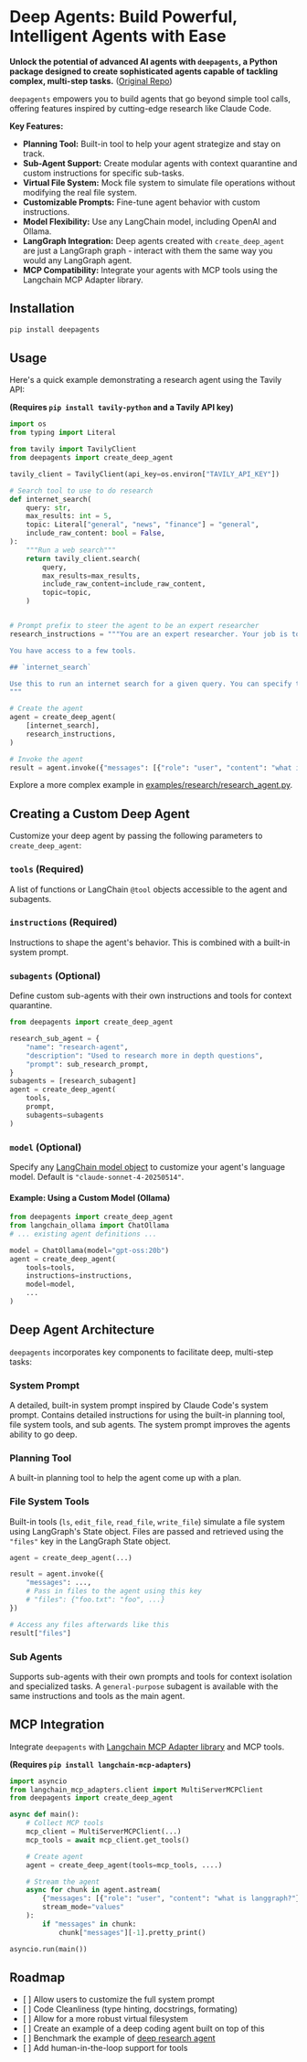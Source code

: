# Deep Agents: Build Powerful, Intelligent Agents with Ease

**Unlock the potential of advanced AI agents with `deepagents`, a Python package designed to create sophisticated agents capable of tackling complex, multi-step tasks.**  ([Original Repo](https://github.com/hwchase17/deepagents))

`deepagents` empowers you to build agents that go beyond simple tool calls, offering features inspired by cutting-edge research like Claude Code.

**Key Features:**

*   **Planning Tool:**  Built-in tool to help your agent strategize and stay on track.
*   **Sub-Agent Support:**  Create modular agents with context quarantine and custom instructions for specific sub-tasks.
*   **Virtual File System:** Mock file system to simulate file operations without modifying the real file system.
*   **Customizable Prompts:** Fine-tune agent behavior with custom instructions.
*   **Model Flexibility:** Use any LangChain model, including OpenAI and Ollama.
*   **LangGraph Integration:** Deep agents created with `create_deep_agent` are just a LangGraph graph - interact with them the same way you would any LangGraph agent.
*   **MCP Compatibility:** Integrate your agents with MCP tools using the Langchain MCP Adapter library.

## Installation

```bash
pip install deepagents
```

## Usage

Here's a quick example demonstrating a research agent using the Tavily API:

**(Requires `pip install tavily-python` and a Tavily API key)**

```python
import os
from typing import Literal

from tavily import TavilyClient
from deepagents import create_deep_agent

tavily_client = TavilyClient(api_key=os.environ["TAVILY_API_KEY"])

# Search tool to use to do research
def internet_search(
    query: str,
    max_results: int = 5,
    topic: Literal["general", "news", "finance"] = "general",
    include_raw_content: bool = False,
):
    """Run a web search"""
    return tavily_client.search(
        query,
        max_results=max_results,
        include_raw_content=include_raw_content,
        topic=topic,
    )


# Prompt prefix to steer the agent to be an expert researcher
research_instructions = """You are an expert researcher. Your job is to conduct thorough research, and then write a polished report.

You have access to a few tools.

## `internet_search`

Use this to run an internet search for a given query. You can specify the number of results, the topic, and whether raw content should be included.
"""

# Create the agent
agent = create_deep_agent(
    [internet_search],
    research_instructions,
)

# Invoke the agent
result = agent.invoke({"messages": [{"role": "user", "content": "what is langgraph?"}]})
```

Explore a more complex example in [examples/research/research_agent.py](examples/research/research_agent.py).

## Creating a Custom Deep Agent

Customize your deep agent by passing the following parameters to `create_deep_agent`:

### `tools` (Required)

A list of functions or LangChain `@tool` objects accessible to the agent and subagents.

### `instructions` (Required)

Instructions to shape the agent's behavior. This is combined with a built-in system prompt.

### `subagents` (Optional)

Define custom sub-agents with their own instructions and tools for context quarantine.

```python
from deepagents import create_deep_agent

research_sub_agent = {
    "name": "research-agent",
    "description": "Used to research more in depth questions",
    "prompt": sub_research_prompt,
}
subagents = [research_subagent]
agent = create_deep_agent(
    tools,
    prompt,
    subagents=subagents
)
```

### `model` (Optional)

Specify any [LangChain model object](https://python.langchain.com/docs/integrations/chat/) to customize your agent's language model. Default is `"claude-sonnet-4-20250514"`.

#### Example: Using a Custom Model (Ollama)

```python
from deepagents import create_deep_agent
from langchain_ollama import ChatOllama
# ... existing agent definitions ...

model = ChatOllama(model="gpt-oss:20b")
agent = create_deep_agent(
    tools=tools,
    instructions=instructions,
    model=model,
    ...
)
```

## Deep Agent Architecture

`deepagents` incorporates key components to facilitate deep, multi-step tasks:

### System Prompt

A detailed, built-in system prompt inspired by Claude Code's system prompt. Contains detailed instructions for using the built-in planning tool, file system tools, and sub agents. The system prompt improves the agents ability to go deep.

### Planning Tool

A built-in planning tool to help the agent come up with a plan.

### File System Tools

Built-in tools (`ls`, `edit_file`, `read_file`, `write_file`) simulate a file system using LangGraph's State object.  Files are passed and retrieved using the `"files"` key in the LangGraph State object.

```python
agent = create_deep_agent(...)

result = agent.invoke({
    "messages": ...,
    # Pass in files to the agent using this key
    # "files": {"foo.txt": "foo", ...}
})

# Access any files afterwards like this
result["files"]
```

### Sub Agents

Supports sub-agents with their own prompts and tools for context isolation and specialized tasks.  A `general-purpose` subagent is available with the same instructions and tools as the main agent.

## MCP Integration

Integrate `deepagents` with [Langchain MCP Adapter library](https://github.com/langchain-ai/langchain-mcp-adapters) and MCP tools.

**(Requires `pip install langchain-mcp-adapters`)**

```python
import asyncio
from langchain_mcp_adapters.client import MultiServerMCPClient
from deepagents import create_deep_agent

async def main():
    # Collect MCP tools
    mcp_client = MultiServerMCPClient(...)
    mcp_tools = await mcp_client.get_tools()

    # Create agent
    agent = create_deep_agent(tools=mcp_tools, ....)

    # Stream the agent
    async for chunk in agent.astream(
        {"messages": [{"role": "user", "content": "what is langgraph?"}]},
        stream_mode="values"
    ):
        if "messages" in chunk:
            chunk["messages"][-1].pretty_print()

asyncio.run(main())
```

## Roadmap

*   \[ ] Allow users to customize the full system prompt
*   \[ ] Code Cleanliness (type hinting, docstrings, formating)
*   \[ ] Allow for a more robust virtual filesystem
*   \[ ] Create an example of a deep coding agent built on top of this
*   \[ ] Benchmark the example of [deep research agent](examples/research/research_agent.py)
*   \[ ] Add human-in-the-loop support for tools
